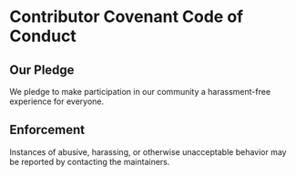 # Contributor Covenant Code of Conduct

## Our Pledge

We pledge to make participation in our community a harassment-free experience for everyone.

## Enforcement

Instances of abusive, harassing, or otherwise unacceptable behavior may be reported by contacting the maintainers.
